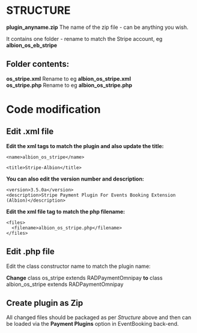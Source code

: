 # STRUCTURE

**plugin_anyname.zip** 	The name of the zip file - can be anything you wish.  
  
It contains one folder - rename to match the Stripe account, eg **albion_os_eb_stripe**  
## Folder contents:
**os_stripe.xml**		Rename to eg **albion_os_stripe.xml**  
**os_stripe.php**		Rename to eg **albion_os_stripe.php**
	
# Code modification

## Edit .xml file
**Edit the xml tags to match the plugin and also update the title:**
```
<name>albion_os_stripe</name>

<title>Stripe-Albion</title>
```	
**You can also edit the version number and description:**
```
<version>3.5.0a</version>
<description>Stripe Payment Plugin For Events Booking Extension (Albion)</description>
```
**Edit the xml file tag to match the php filename:**	
```
<files>  
  <filename>albion_os_stripe.php</filename>
</files>
``` 

## Edit .php file
Edit the class constructor name to match the plugin name:

**Change** class os_stripe extends RADPaymentOmnipay **to** class albion_os_stripe extends RADPaymentOmnipay


## Create plugin as Zip
All changed files should be packaged as per *Structure* above and then can be loaded via the **Payment Plugins** option in EventBooking back-end.